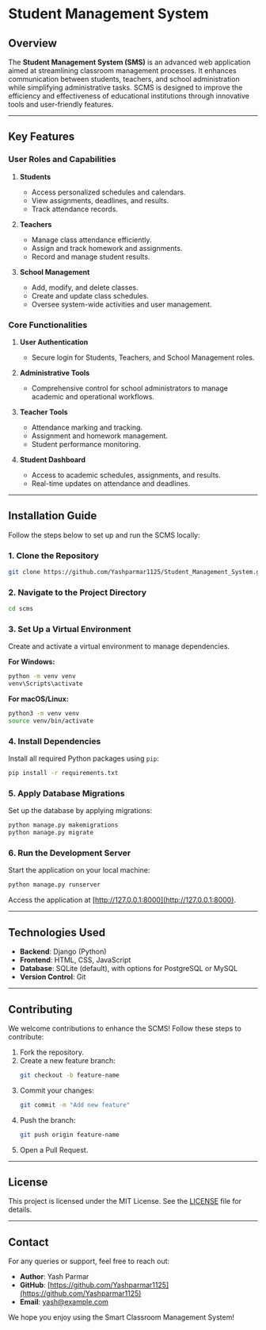 # Student Management System

## Overview
The **Student Management System (SMS)** is an advanced web application aimed at streamlining classroom management processes. It enhances communication between students, teachers, and school administration while simplifying administrative tasks. SCMS is designed to improve the efficiency and effectiveness of educational institutions through innovative tools and user-friendly features.

---

## Key Features

### **User Roles and Capabilities**
1. **Students**
   - Access personalized schedules and calendars.
   - View assignments, deadlines, and results.
   - Track attendance records.

2. **Teachers**
   - Manage class attendance efficiently.
   - Assign and track homework and assignments.
   - Record and manage student results.

3. **School Management**
   - Add, modify, and delete classes.
   - Create and update class schedules.
   - Oversee system-wide activities and user management.

### **Core Functionalities**
1. **User Authentication**
   - Secure login for Students, Teachers, and School Management roles.

2. **Administrative Tools**
   - Comprehensive control for school administrators to manage academic and operational workflows.

3. **Teacher Tools**
   - Attendance marking and tracking.
   - Assignment and homework management.
   - Student performance monitoring.

4. **Student Dashboard**
   - Access to academic schedules, assignments, and results.
   - Real-time updates on attendance and deadlines.

---

## Installation Guide

Follow the steps below to set up and run the SCMS locally:

### **1. Clone the Repository**
```bash
git clone https://github.com/Yashparmar1125/Student_Management_System.git
```

### **2. Navigate to the Project Directory**
```bash
cd scms
```

### **3. Set Up a Virtual Environment**
Create and activate a virtual environment to manage dependencies.

**For Windows:**
```bash
python -m venv venv
venv\Scripts\activate
```

**For macOS/Linux:**
```bash
python3 -m venv venv
source venv/bin/activate
```

### **4. Install Dependencies**
Install all required Python packages using `pip`:
```bash
pip install -r requirements.txt
```

### **5. Apply Database Migrations**
Set up the database by applying migrations:
```bash
python manage.py makemigrations
python manage.py migrate
```

### **6. Run the Development Server**
Start the application on your local machine:
```bash
python manage.py runserver
```

Access the application at [http://127.0.0.1:8000](http://127.0.0.1:8000).

---

## Technologies Used
- **Backend**: Django (Python)
- **Frontend**: HTML, CSS, JavaScript
- **Database**: SQLite (default), with options for PostgreSQL or MySQL
- **Version Control**: Git

---

## Contributing
We welcome contributions to enhance the SCMS! Follow these steps to contribute:

1. Fork the repository.
2. Create a new feature branch:
   ```bash
   git checkout -b feature-name
   ```
3. Commit your changes:
   ```bash
   git commit -m "Add new feature"
   ```
4. Push the branch:
   ```bash
   git push origin feature-name
   ```
5. Open a Pull Request.

---

## License
This project is licensed under the MIT License. See the [LICENSE](LICENSE) file for details.

---

## Contact
For any queries or support, feel free to reach out:
- **Author**: Yash Parmar
- **GitHub**: [https://github.com/Yashparmar1125](https://github.com/Yashparmar1125)
- **Email**: [yash@example.com](mailto:yash@example.com)

We hope you enjoy using the Smart Classroom Management System!

